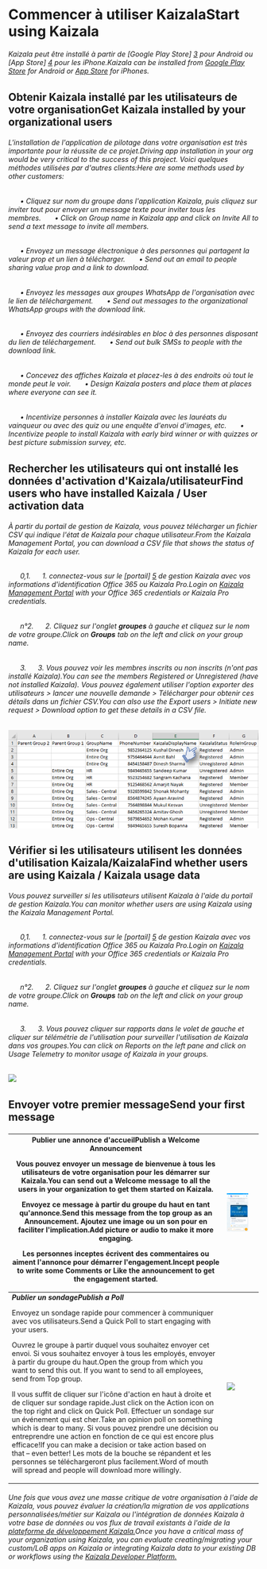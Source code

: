 [3]: https://play.google.com/store/apps/details?id=com.microsoft.mobile.polymer&hl=en
[4]: https://itunes.apple.com/in/app/microsoft-kaizala/id1112208399?mt=8
[5]: http://manage.kaiza.la/
[7]: https://github.com/MicrosoftDocs/kaizala-docs
# <a name="start-using-kaizala"></a><span data-ttu-id="31f4c-101">Commencer à utiliser Kaizala</span><span class="sxs-lookup"><span data-stu-id="31f4c-101">Start using Kaizala</span></span>
###### <a name="kaizala-can-be-installed-from-google-play-store3-for-android-or-app-store4-for-iphones"></a><span data-ttu-id="31f4c-102">Kaizala peut être installé à partir de [Google Play Store] [ 3] pour Android ou [App Store] [ 4] pour les iPhone.</span><span class="sxs-lookup"><span data-stu-id="31f4c-102">Kaizala can be installed from [Google Play Store][3] for Android or [App Store][4] for iPhones.</span></span>
##  <a name="get-kaizala-installed-by-your-organizational-users"></a><span data-ttu-id="31f4c-103">Obtenir Kaizala installé par les utilisateurs de votre organisation</span><span class="sxs-lookup"><span data-stu-id="31f4c-103">Get Kaizala installed by your organizational users</span></span>
###### <a name="driving-app-installation-in-your-org-would-be-very-critical-to-the-success-of-this-project-here-are-some-methods-used-by-other-customers"></a><span data-ttu-id="31f4c-104">L'installation de l'application de pilotage dans votre organisation est très importante pour la réussite de ce projet.</span><span class="sxs-lookup"><span data-stu-id="31f4c-104">Driving app installation in your org would be very critical to the success of this project.</span></span> <span data-ttu-id="31f4c-105">Voici quelques méthodes utilisées par d'autres clients:</span><span class="sxs-lookup"><span data-stu-id="31f4c-105">Here are some methods used by other customers:</span></span>
###### <a name="nbspnbspnbspnbspnbspnbsp----click-on-group-name-in-kaizala-app-and-click-on-invite-all-to-send-a-text-message-to-invite-all-members"></a><span data-ttu-id="31f4c-106">&nbsp;&nbsp;&nbsp;&nbsp;&nbsp;&nbsp;• Cliquez sur nom du groupe dans l'application Kaizala, puis cliquez sur inviter tout pour envoyer un message texte pour inviter tous les membres.</span><span class="sxs-lookup"><span data-stu-id="31f4c-106">&nbsp;&nbsp;&nbsp;&nbsp;&nbsp;&nbsp; •   Click on Group name in Kaizala app and click on Invite All to send a text message to invite all members.</span></span>
###### <a name="nbspnbspnbspnbspnbspnbsp----send-out-an-email-to-people-sharing-value-prop-and-a-link-to-download"></a><span data-ttu-id="31f4c-107">&nbsp;&nbsp;&nbsp;&nbsp;&nbsp;&nbsp;• Envoyez un message électronique à des personnes qui partagent la valeur prop et un lien à télécharger.</span><span class="sxs-lookup"><span data-stu-id="31f4c-107">&nbsp;&nbsp;&nbsp;&nbsp;&nbsp;&nbsp; •   Send out an email to people sharing value prop and a link to download.</span></span>
###### <a name="nbspnbspnbspnbspnbspnbsp----send-out-messages-to-the-organizational-whatsapp-groups-with-the-download-link"></a><span data-ttu-id="31f4c-108">&nbsp;&nbsp;&nbsp;&nbsp;&nbsp;&nbsp;• Envoyez les messages aux groupes WhatsApp de l'organisation avec le lien de téléchargement.</span><span class="sxs-lookup"><span data-stu-id="31f4c-108">&nbsp;&nbsp;&nbsp;&nbsp;&nbsp;&nbsp; •   Send out messages to the organizational WhatsApp groups with the download link.</span></span>   
###### <a name="nbspnbspnbspnbspnbspnbsp----send-out-bulk-smss-to-people-with-the-download-link"></a><span data-ttu-id="31f4c-109">&nbsp;&nbsp;&nbsp;&nbsp;&nbsp;&nbsp;• Envoyez des courriers indésirables en bloc à des personnes disposant du lien de téléchargement.</span><span class="sxs-lookup"><span data-stu-id="31f4c-109">&nbsp;&nbsp;&nbsp;&nbsp;&nbsp;&nbsp; •   Send out bulk SMSs to people with the download link.</span></span> 
###### <a name="nbspnbspnbspnbspnbspnbsp----design-kaizala-posters-and-place-them-at-places-where-everyone-can-see-it"></a><span data-ttu-id="31f4c-110">&nbsp;&nbsp;&nbsp;&nbsp;&nbsp;&nbsp;• Concevez des affiches Kaizala et placez-les à des endroits où tout le monde peut le voir.</span><span class="sxs-lookup"><span data-stu-id="31f4c-110">&nbsp;&nbsp;&nbsp;&nbsp;&nbsp;&nbsp; •   Design Kaizala posters and place them at places where everyone can see it.</span></span>
###### <a name="nbspnbspnbspnbspnbspnbsp----incentivize-people-to-install-kaizala-with-early-bird-winner-or-with-quizzes-or-best-picture-submission-survey-etc"></a><span data-ttu-id="31f4c-111">&nbsp;&nbsp;&nbsp;&nbsp;&nbsp;&nbsp;• Incentivize personnes à installer Kaizala avec les lauréats du vainqueur ou avec des quiz ou une enquête d'envoi d'images, etc.</span><span class="sxs-lookup"><span data-stu-id="31f4c-111">&nbsp;&nbsp;&nbsp;&nbsp;&nbsp;&nbsp; •   Incentivize people to install Kaizala with early bird winner or with quizzes or best picture submission survey, etc.</span></span>
##  <a name="find-users-who-have-installed-kaizala--user-activation-data"></a><span data-ttu-id="31f4c-112">Rechercher les utilisateurs qui ont installé les données d'activation d'Kaizala/utilisateur</span><span class="sxs-lookup"><span data-stu-id="31f4c-112">Find users who have installed Kaizala / User activation data</span></span>
###### <a name="from-the-kaizala-management-portal-you-can-download-a-csv-file-that-shows-the-status-of-kaizala-for-each-user"></a><span data-ttu-id="31f4c-113">À partir du portail de gestion de Kaizala, vous pouvez télécharger un fichier CSV qui indique l'état de Kaizala pour chaque utilisateur.</span><span class="sxs-lookup"><span data-stu-id="31f4c-113">From the Kaizala Management Portal, you can download a CSV file that shows the status of Kaizala for each user.</span></span>
###### <a name="nbspnbspnbspnbspnbspnbsp1---login-on-kaizala-management-portal5-with-your-office-365-credentials-or-kaizala-pro-credentials"></a><span data-ttu-id="31f4c-114">&nbsp;&nbsp;&nbsp;&nbsp;&nbsp;&nbsp;0,1.</span><span class="sxs-lookup"><span data-stu-id="31f4c-114">&nbsp;&nbsp;&nbsp;&nbsp;&nbsp;&nbsp;1.</span></span>   <span data-ttu-id="31f4c-115">connectez-vous sur le [portail] [ 5] de gestion Kaizala avec vos informations d'identification Office 365 ou Kaizala Pro.</span><span class="sxs-lookup"><span data-stu-id="31f4c-115">Login on [Kaizala Management Portal][5] with your Office 365 credentials or Kaizala Pro credentials.</span></span>  
###### <a name="nbspnbspnbspnbspnbspnbsp2---click-on-groups-tab-on-the-left-and-click-on-your-group-name"></a><span data-ttu-id="31f4c-116">&nbsp;&nbsp;&nbsp;&nbsp;&nbsp;&nbsp;n°2.</span><span class="sxs-lookup"><span data-stu-id="31f4c-116">&nbsp;&nbsp;&nbsp;&nbsp;&nbsp;&nbsp;2.</span></span>   <span data-ttu-id="31f4c-117">Cliquez sur l'onglet __groupes__ à gauche et cliquez sur le nom de votre groupe.</span><span class="sxs-lookup"><span data-stu-id="31f4c-117">Click on __Groups__ tab on the left and click on your group name.</span></span>  
###### <a name="nbspnbspnbspnbspnbspnbsp3---you-can-see-the-members-registered-or-unregistered-have-not-installed-kaizala-you-can-also-use-the-export-users--initiate-new-request--download-option-to-get-these-details-in-a-csv-file"></a><span data-ttu-id="31f4c-118">&nbsp;&nbsp;&nbsp;&nbsp;&nbsp;&nbsp;3.</span><span class="sxs-lookup"><span data-stu-id="31f4c-118">&nbsp;&nbsp;&nbsp;&nbsp;&nbsp;&nbsp;3.</span></span>   <span data-ttu-id="31f4c-119">Vous pouvez voir les membres inscrits ou non inscrits (n'ont pas installé Kaizala).</span><span class="sxs-lookup"><span data-stu-id="31f4c-119">You can see the members Registered or Unregistered (have not installed Kaizala).</span></span> <span data-ttu-id="31f4c-120">Vous pouvez également utiliser l'option exporter des utilisateurs > lancer une nouvelle demande > Télécharger pour obtenir ces détails dans un fichier CSV.</span><span class="sxs-lookup"><span data-stu-id="31f4c-120">You can also use the Export users > Initiate new request > Download option to get these details in a CSV file.</span></span>   
![](Images/ExportUsers.png)
##  <a name="find-whether-users-are-using-kaizala--kaizala-usage-data"></a><span data-ttu-id="31f4c-121">Vérifier si les utilisateurs utilisent les données d'utilisation Kaizala/Kaizala</span><span class="sxs-lookup"><span data-stu-id="31f4c-121">Find whether users are using Kaizala / Kaizala usage data</span></span>
###### <a name="you-can-monitor-whether-users-are-using-kaizala-using-the-kaizala-management-portal"></a><span data-ttu-id="31f4c-122">Vous pouvez surveiller si les utilisateurs utilisent Kaizala à l'aide du portail de gestion Kaizala.</span><span class="sxs-lookup"><span data-stu-id="31f4c-122">You can monitor whether users are using Kaizala using the Kaizala Management Portal.</span></span>
###### <a name="nbspnbspnbspnbspnbspnbsp1---login-on-kaizala-management-portal5-with-your-office-365-credentials-or-kaizala-pro-credentials"></a><span data-ttu-id="31f4c-123">&nbsp;&nbsp;&nbsp;&nbsp;&nbsp;&nbsp;0,1.</span><span class="sxs-lookup"><span data-stu-id="31f4c-123">&nbsp;&nbsp;&nbsp;&nbsp;&nbsp;&nbsp;1.</span></span>   <span data-ttu-id="31f4c-124">connectez-vous sur le [portail] [ 5] de gestion Kaizala avec vos informations d'identification Office 365 ou Kaizala Pro.</span><span class="sxs-lookup"><span data-stu-id="31f4c-124">Login on [Kaizala Management Portal][5] with your Office 365 credentials or Kaizala Pro credentials.</span></span>  
###### <a name="nbspnbspnbspnbspnbspnbsp2---click-on-groups-tab-on-the-left-and-click-on-your-group-name"></a><span data-ttu-id="31f4c-125">&nbsp;&nbsp;&nbsp;&nbsp;&nbsp;&nbsp;n°2.</span><span class="sxs-lookup"><span data-stu-id="31f4c-125">&nbsp;&nbsp;&nbsp;&nbsp;&nbsp;&nbsp;2.</span></span>   <span data-ttu-id="31f4c-126">Cliquez sur l'onglet **groupes** à gauche et cliquez sur le nom de votre groupe.</span><span class="sxs-lookup"><span data-stu-id="31f4c-126">Click on **Groups** tab on the left and click on your group name.</span></span>  
###### <a name="nbspnbspnbspnbspnbspnbsp3---you-can-click-on-reports-on-the-left-pane-and-click-on-usage-telemetry-to-monitor-usage-of-kaizala-in-your-groups"></a><span data-ttu-id="31f4c-127">&nbsp;&nbsp;&nbsp;&nbsp;&nbsp;&nbsp;3.</span><span class="sxs-lookup"><span data-stu-id="31f4c-127">&nbsp;&nbsp;&nbsp;&nbsp;&nbsp;&nbsp;3.</span></span>   <span data-ttu-id="31f4c-128">Vous pouvez cliquer sur rapports dans le volet de gauche et cliquer sur télémétrie de l'utilisation pour surveiller l'utilisation de Kaizala dans vos groupes.</span><span class="sxs-lookup"><span data-stu-id="31f4c-128">You can click on Reports on the left pane and click on Usage Telemetry to monitor usage of Kaizala in your groups.</span></span>   
![](Images/Usage%20Telemetry.png)
##  <a name="send-your-first-messagepp"></a><span data-ttu-id="31f4c-129">Envoyer votre premier message</span><span class="sxs-lookup"><span data-stu-id="31f4c-129">Send your first message</span></span><P><p>
|<span data-ttu-id="31f4c-130">Publier une annonce d'accueil</span><span class="sxs-lookup"><span data-stu-id="31f4c-130">Publish a Welcome Announcement</span></span>  <p><p><span data-ttu-id="31f4c-131">Vous pouvez envoyer un message de bienvenue à tous les utilisateurs de votre organisation pour les démarrer sur Kaizala.</span><span class="sxs-lookup"><span data-stu-id="31f4c-131">You can send out a Welcome message to all the users in your organization to get them started on Kaizala.</span></span><p><p><span data-ttu-id="31f4c-132">Envoyez ce message à partir du groupe du haut en tant qu'annonce.</span><span class="sxs-lookup"><span data-stu-id="31f4c-132">Send this message from the top group as an Announcement.</span></span> <span data-ttu-id="31f4c-133">Ajoutez une image ou un son pour en faciliter l'implication.</span><span class="sxs-lookup"><span data-stu-id="31f4c-133">Add picture or audio to make it more engaging.</span></span><p><p><span data-ttu-id="31f4c-134">Les personnes inceptes écrivent des commentaires ou aiment l'annonce pour démarrer l'engagement.</span><span class="sxs-lookup"><span data-stu-id="31f4c-134">Incept people to write some Comments or Like the announcement to get the engagement started.</span></span> |![](Images/EntireOrg.png)||
|-------|-------|-------|
|<span data-ttu-id="31f4c-135">**_Publier un sondage_**</span><span class="sxs-lookup"><span data-stu-id="31f4c-135">**_Publish a Poll_**</span></span> <p><p> <span data-ttu-id="31f4c-136">Envoyez un sondage rapide pour commencer à communiquer avec vos utilisateurs.</span><span class="sxs-lookup"><span data-stu-id="31f4c-136">Send a Quick Poll to start engaging with your users.</span></span> <p><span data-ttu-id="31f4c-137">Ouvrez le groupe à partir duquel vous souhaitez envoyer cet envoi. Si vous souhaitez envoyer à tous les employés, envoyer à partir du groupe du haut.</span><span class="sxs-lookup"><span data-stu-id="31f4c-137">Open the group from which you want to send this out. If you want to send to all employees, send from Top group.</span></span><p><span data-ttu-id="31f4c-138">Il vous suffit de cliquer sur l'icône d'action en haut à droite et de cliquer sur sondage rapide.</span><span class="sxs-lookup"><span data-stu-id="31f4c-138">Just click on the Action icon on the top right and click on Quick Poll.</span></span> <span data-ttu-id="31f4c-139">Effectuer un sondage sur un événement qui est cher.</span><span class="sxs-lookup"><span data-stu-id="31f4c-139">Take an opinion poll on something which is dear to many.</span></span> <span data-ttu-id="31f4c-140">Si vous pouvez prendre une décision ou entreprendre une action en fonction de ce qui est encore plus efficace!</span><span class="sxs-lookup"><span data-stu-id="31f4c-140">If you can make a decision or take action based on that – even better!</span></span> <span data-ttu-id="31f4c-141">Les mots de la bouche se répandent et les personnes se téléchargeront plus facilement.</span><span class="sxs-lookup"><span data-stu-id="31f4c-141">Word of mouth will spread and people will download more willingly.</span></span> |![](Images/Kaizala%20Pilot%20group.jpg)||
###### <a name="once-you-have-a-critical-mass-of-your-organization-using-kaizala-you-can-evaluate-creatingmigrating-your-customlob-apps-on-kaizala-or-integrating-kaizala-data-to-your-existing-db-or-workflows-using-the-kaizala-developer-platform7"></a><span data-ttu-id="31f4c-142">Une fois que vous avez une masse critique de votre organisation à l'aide de Kaizala, vous pouvez évaluer la création/la migration de vos applications personnalisées/métier sur Kaizala ou l'intégration de données Kaizala à votre base de données ou vos flux de travail existants à l'aide de la [plateforme de développement Kaizala.][7]</span><span class="sxs-lookup"><span data-stu-id="31f4c-142">Once you have a critical mass of your organization using Kaizala, you can evaluate creating/migrating your custom/LoB apps on Kaizala or integrating Kaizala data to your existing DB or workflows using the [Kaizala Developer Platform.][7]</span></span>
